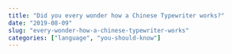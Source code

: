 ```yaml
---
title: "Did you every wonder how a Chinese Typewriter works?"
date: "2019-08-09"
slug: "every-wonder-how-a-chinese-typewriter-works"
categories: ["language", "you-should-know"]
---
```

